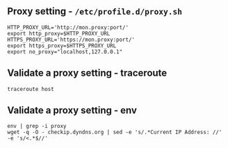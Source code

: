 Proxy setting - `/etc/profile.d/proxy.sh`
------------------

```
HTTP_PROXY_URL='http://mon.proxy:port/'   
export http_proxy=$HTTP_PROXY_URL
HTTPS_PROXY_URL='https://mon.proxy:port/'   
export https_proxy=$HTTPS_PROXY_URL
export no_proxy="localhost,127.0.0.1"
```

Validate a proxy setting - traceroute
------------------

```
traceroute host
```

Validate a proxy setting - env
------------------

```
env | grep -i proxy
wget -q -O - checkip.dyndns.org | sed -e 's/.*Current IP Address: //' -e 's/<.*$//'
```
